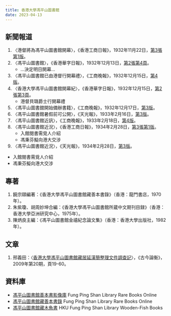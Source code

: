 ```yaml
---
title: 香港大學馮平山圖書館
date: 2023-04-13
---
```

<adsense></adsense>

## 新聞報道
1. 〈港督將為馮平山圖書館開幕〉，《香港工商日報》，1932年11月22日，[第3張第1版](https://mmis.hkpl.gov.hk/coverpage/-/coverpage/view?p_r_p_-1078056564_c=QF757YsWv5%2BgO%2FPMVI16yVh9%2FyWncBMS&_coverpage_WAR_mmisportalportlet_o=0&_coverpage_WAR_mmisportalportlet_actual_q=%28%20verbatim_dc.collection%3A%28%22Old%5C%20HK%5C%20Newspapers%22%29%20%29%20AND+%28%20%28%20allTermsMandatory%3A%28true%29%20OR+all_dc.title%3A%28%E9%A6%AE%E5%B9%B3%E5%B1%B1%E5%9C%96%E6%9B%B8%E9%A4%A8%29%20OR+all_dc.creator%3A%28%E9%A6%AE%E5%B9%B3%E5%B1%B1%E5%9C%96%E6%9B%B8%E9%A4%A8%29%20OR+all_dc.contributor%3A%28%E9%A6%AE%E5%B9%B3%E5%B1%B1%E5%9C%96%E6%9B%B8%E9%A4%A8%29%20OR+all_dc.subject%3A%28%E9%A6%AE%E5%B9%B3%E5%B1%B1%E5%9C%96%E6%9B%B8%E9%A4%A8%29%20OR+fulltext%3A%28%E9%A6%AE%E5%B9%B3%E5%B1%B1%E5%9C%96%E6%9B%B8%E9%A4%A8%29%20OR+all_dc.description%3A%28%E9%A6%AE%E5%B9%B3%E5%B1%B1%E5%9C%96%E6%9B%B8%E9%A4%A8%29%20%29%20%29&_coverpage_WAR_mmisportalportlet_sort_order=asc&_coverpage_WAR_mmisportalportlet_sort_field=dc.publicationdate_bsort&_coverpage_WAR_mmisportalportlet_log=Y)。
2. 〈馮平山圖書館〉，《香港華字日報》，1932年12月13日，[第2張第4頁](https://mmis.hkpl.gov.hk/coverpage/-/coverpage/view?p_r_p_-1078056564_c=QF757YsWv5%2FH7zGe%2FKF%2BFA8Kyt4eLZfb&_coverpage_WAR_mmisportalportlet_o=1&_coverpage_WAR_mmisportalportlet_actual_q=%28%20verbatim_dc.collection%3A%28%22Old%5C%20HK%5C%20Newspapers%22%29%20%29%20AND+%28%20%28%20allTermsMandatory%3A%28true%29%20OR+all_dc.title%3A%28%E9%A6%AE%E5%B9%B3%E5%B1%B1%E5%9C%96%E6%9B%B8%E9%A4%A8%29%20OR+all_dc.creator%3A%28%E9%A6%AE%E5%B9%B3%E5%B1%B1%E5%9C%96%E6%9B%B8%E9%A4%A8%29%20OR+all_dc.contributor%3A%28%E9%A6%AE%E5%B9%B3%E5%B1%B1%E5%9C%96%E6%9B%B8%E9%A4%A8%29%20OR+all_dc.subject%3A%28%E9%A6%AE%E5%B9%B3%E5%B1%B1%E5%9C%96%E6%9B%B8%E9%A4%A8%29%20OR+fulltext%3A%28%E9%A6%AE%E5%B9%B3%E5%B1%B1%E5%9C%96%E6%9B%B8%E9%A4%A8%29%20OR+all_dc.description%3A%28%E9%A6%AE%E5%B9%B3%E5%B1%B1%E5%9C%96%E6%9B%B8%E9%A4%A8%29%20%29%20%29&_coverpage_WAR_mmisportalportlet_sort_order=asc&_coverpage_WAR_mmisportalportlet_sort_field=dc.publicationdate_bsort&_coverpage_WAR_mmisportalportlet_log=Y)。
   - …決定明日開幕…
3. 〈馮平山圖書館已由港督行開幕禮〉，《工商晚報》，1932年12月15日，[第4版](https://mmis.hkpl.gov.hk/coverpage/-/coverpage/view?_coverpage_WAR_mmisportalportlet_hsf=%E9%A6%AE%E5%B9%B3%E5%B1%B1%E5%9C%96%E6%9B%B8%E9%A4%A8&p_r_p_-1078056564_c=QF757YsWv5%2FH7zGe%2FKF%2BFDsKeKCPqv09&_coverpage_WAR_mmisportalportlet_o=2&_coverpage_WAR_mmisportalportlet_actual_q=%28%20verbatim_dc.collection%3A%28%22Old%5C%20HK%5C%20Newspapers%22%29%20%29%20AND+%28%20%28%20allTermsMandatory%3A%28true%29%20OR+all_dc.title%3A%28%E9%A6%AE%E5%B9%B3%E5%B1%B1%E5%9C%96%E6%9B%B8%E9%A4%A8%29%20OR+all_dc.creator%3A%28%E9%A6%AE%E5%B9%B3%E5%B1%B1%E5%9C%96%E6%9B%B8%E9%A4%A8%29%20OR+all_dc.contributor%3A%28%E9%A6%AE%E5%B9%B3%E5%B1%B1%E5%9C%96%E6%9B%B8%E9%A4%A8%29%20OR+all_dc.subject%3A%28%E9%A6%AE%E5%B9%B3%E5%B1%B1%E5%9C%96%E6%9B%B8%E9%A4%A8%29%20OR+fulltext%3A%28%E9%A6%AE%E5%B9%B3%E5%B1%B1%E5%9C%96%E6%9B%B8%E9%A4%A8%29%20OR+all_dc.description%3A%28%E9%A6%AE%E5%B9%B3%E5%B1%B1%E5%9C%96%E6%9B%B8%E9%A4%A8%29%20%29%20%29&_coverpage_WAR_mmisportalportlet_sort_order=asc&_coverpage_WAR_mmisportalportlet_sort_field=dc.publicationdate_bsort&_coverpage_WAR_mmisportalportlet_formDate=1681319073968)。
4. 〈香港大學馮平山圖書館開幕紀〉，《香港華字日報》，1932年12月15日，[第2張第3頁](https://mmis.hkpl.gov.hk/coverpage/-/coverpage/view?_coverpage_WAR_mmisportalportlet_hsf=%E9%A6%AE%E5%B9%B3%E5%B1%B1%E5%9C%96%E6%9B%B8%E9%A4%A8&p_r_p_-1078056564_c=QF757YsWv5%2FH7zGe%2FKF%2BFGkuiSMx9VW2&_coverpage_WAR_mmisportalportlet_o=3&_coverpage_WAR_mmisportalportlet_actual_q=%28%20verbatim_dc.collection%3A%28%22Old%5C%20HK%5C%20Newspapers%22%29%20%29%20AND+%28%20%28%20allTermsMandatory%3A%28true%29%20OR+all_dc.title%3A%28%E9%A6%AE%E5%B9%B3%E5%B1%B1%E5%9C%96%E6%9B%B8%E9%A4%A8%29%20OR+all_dc.creator%3A%28%E9%A6%AE%E5%B9%B3%E5%B1%B1%E5%9C%96%E6%9B%B8%E9%A4%A8%29%20OR+all_dc.contributor%3A%28%E9%A6%AE%E5%B9%B3%E5%B1%B1%E5%9C%96%E6%9B%B8%E9%A4%A8%29%20OR+all_dc.subject%3A%28%E9%A6%AE%E5%B9%B3%E5%B1%B1%E5%9C%96%E6%9B%B8%E9%A4%A8%29%20OR+fulltext%3A%28%E9%A6%AE%E5%B9%B3%E5%B1%B1%E5%9C%96%E6%9B%B8%E9%A4%A8%29%20OR+all_dc.description%3A%28%E9%A6%AE%E5%B9%B3%E5%B1%B1%E5%9C%96%E6%9B%B8%E9%A4%A8%29%20%29%20%29&_coverpage_WAR_mmisportalportlet_sort_order=asc&_coverpage_WAR_mmisportalportlet_sort_field=dc.publicationdate_bsort&_coverpage_WAR_mmisportalportlet_formDate=1681319073968)。
   - 港督貝璐爵士行開幕禮
5. 〈馮平山圖書舘開始備辦書籍〉，《工商晚報》，1932年12月17日，[第3版](https://mmis.hkpl.gov.hk/coverpage/-/coverpage/view?_coverpage_WAR_mmisportalportlet_hsf=%E9%A6%AE%E5%B9%B3%E5%B1%B1%E5%9C%96%E6%9B%B8%E9%A4%A8&p_r_p_-1078056564_c=QF757YsWv5%2FH7zGe%2FKF%2BFKiHs1PQJpG0&_coverpage_WAR_mmisportalportlet_o=4&_coverpage_WAR_mmisportalportlet_actual_q=%28%20verbatim_dc.collection%3A%28%22Old%5C%20HK%5C%20Newspapers%22%29%20%29%20AND+%28%20%28%20allTermsMandatory%3A%28true%29%20OR+all_dc.title%3A%28%E9%A6%AE%E5%B9%B3%E5%B1%B1%E5%9C%96%E6%9B%B8%E9%A4%A8%29%20OR+all_dc.creator%3A%28%E9%A6%AE%E5%B9%B3%E5%B1%B1%E5%9C%96%E6%9B%B8%E9%A4%A8%29%20OR+all_dc.contributor%3A%28%E9%A6%AE%E5%B9%B3%E5%B1%B1%E5%9C%96%E6%9B%B8%E9%A4%A8%29%20OR+all_dc.subject%3A%28%E9%A6%AE%E5%B9%B3%E5%B1%B1%E5%9C%96%E6%9B%B8%E9%A4%A8%29%20OR+fulltext%3A%28%E9%A6%AE%E5%B9%B3%E5%B1%B1%E5%9C%96%E6%9B%B8%E9%A4%A8%29%20OR+all_dc.description%3A%28%E9%A6%AE%E5%B9%B3%E5%B1%B1%E5%9C%96%E6%9B%B8%E9%A4%A8%29%20%29%20%29&_coverpage_WAR_mmisportalportlet_sort_order=asc&_coverpage_WAR_mmisportalportlet_sort_field=dc.publicationdate_bsort&_coverpage_WAR_mmisportalportlet_formDate=1681319073968)。
6. 〈馮平山圖書館暑假前可公開〉，《天光報》，1933年2月16日，[第3版](https://mmis.hkpl.gov.hk/coverpage/-/coverpage/view?_coverpage_WAR_mmisportalportlet_hsf=%E9%A6%AE%E5%B9%B3%E5%B1%B1%E5%9C%96%E6%9B%B8%E9%A4%A8&p_r_p_-1078056564_c=QF757YsWv58JCjtBMMIqosyLiPH8LuUL&_coverpage_WAR_mmisportalportlet_o=5&_coverpage_WAR_mmisportalportlet_actual_q=%28%20verbatim_dc.collection%3A%28%22Old%5C%20HK%5C%20Newspapers%22%29%20%29%20AND+%28%20%28%20allTermsMandatory%3A%28true%29%20OR+all_dc.title%3A%28%E9%A6%AE%E5%B9%B3%E5%B1%B1%E5%9C%96%E6%9B%B8%E9%A4%A8%29%20OR+all_dc.creator%3A%28%E9%A6%AE%E5%B9%B3%E5%B1%B1%E5%9C%96%E6%9B%B8%E9%A4%A8%29%20OR+all_dc.contributor%3A%28%E9%A6%AE%E5%B9%B3%E5%B1%B1%E5%9C%96%E6%9B%B8%E9%A4%A8%29%20OR+all_dc.subject%3A%28%E9%A6%AE%E5%B9%B3%E5%B1%B1%E5%9C%96%E6%9B%B8%E9%A4%A8%29%20OR+fulltext%3A%28%E9%A6%AE%E5%B9%B3%E5%B1%B1%E5%9C%96%E6%9B%B8%E9%A4%A8%29%20OR+all_dc.description%3A%28%E9%A6%AE%E5%B9%B3%E5%B1%B1%E5%9C%96%E6%9B%B8%E9%A4%A8%29%20%29%20%29&_coverpage_WAR_mmisportalportlet_sort_order=asc&_coverpage_WAR_mmisportalportlet_sort_field=dc.publicationdate_bsort&_coverpage_WAR_mmisportalportlet_formDate=1681319073968)。
7. 〈馮平山圖書館近訊〉，《工商晚報》，1933年2月18日，[第4版](https://mmis.hkpl.gov.hk/coverpage/-/coverpage/view?_coverpage_WAR_mmisportalportlet_hsf=%E9%A6%AE%E5%B9%B3%E5%B1%B1%E5%9C%96%E6%9B%B8%E9%A4%A8&p_r_p_-1078056564_c=QF757YsWv5%2FH7zGe%2FKF%2BFIdfkT86su%2FO&_coverpage_WAR_mmisportalportlet_o=6&_coverpage_WAR_mmisportalportlet_actual_q=%28%20verbatim_dc.collection%3A%28%22Old%5C%20HK%5C%20Newspapers%22%29%20%29%20AND+%28%20%28%20allTermsMandatory%3A%28true%29%20OR+all_dc.title%3A%28%E9%A6%AE%E5%B9%B3%E5%B1%B1%E5%9C%96%E6%9B%B8%E9%A4%A8%29%20OR+all_dc.creator%3A%28%E9%A6%AE%E5%B9%B3%E5%B1%B1%E5%9C%96%E6%9B%B8%E9%A4%A8%29%20OR+all_dc.contributor%3A%28%E9%A6%AE%E5%B9%B3%E5%B1%B1%E5%9C%96%E6%9B%B8%E9%A4%A8%29%20OR+all_dc.subject%3A%28%E9%A6%AE%E5%B9%B3%E5%B1%B1%E5%9C%96%E6%9B%B8%E9%A4%A8%29%20OR+fulltext%3A%28%E9%A6%AE%E5%B9%B3%E5%B1%B1%E5%9C%96%E6%9B%B8%E9%A4%A8%29%20OR+all_dc.description%3A%28%E9%A6%AE%E5%B9%B3%E5%B1%B1%E5%9C%96%E6%9B%B8%E9%A4%A8%29%20%29%20%29&_coverpage_WAR_mmisportalportlet_sort_order=asc&_coverpage_WAR_mmisportalportlet_sort_field=dc.publicationdate_bsort&_coverpage_WAR_mmisportalportlet_formDate=1681319073968)。
8. 〈馮平山圖書館近況〉，《香港工商日報》，1934年2月28日，[第3張第1版](https://mmis.hkpl.gov.hk/coverpage/-/coverpage/view?_coverpage_WAR_mmisportalportlet_hsf=%E9%A6%AE%E5%B9%B3%E5%B1%B1%E5%9C%96%E6%9B%B8%E9%A4%A8&p_r_p_-1078056564_c=QF757YsWv5%2F6rByrziBvQ%2BLLClxvjWbp&_coverpage_WAR_mmisportalportlet_o=7&_coverpage_WAR_mmisportalportlet_actual_q=%28%20verbatim_dc.collection%3A%28%22Old%5C%20HK%5C%20Newspapers%22%29%20%29%20AND+%28%20%28%20allTermsMandatory%3A%28true%29%20OR+all_dc.title%3A%28%E9%A6%AE%E5%B9%B3%E5%B1%B1%E5%9C%96%E6%9B%B8%E9%A4%A8%29%20OR+all_dc.creator%3A%28%E9%A6%AE%E5%B9%B3%E5%B1%B1%E5%9C%96%E6%9B%B8%E9%A4%A8%29%20OR+all_dc.contributor%3A%28%E9%A6%AE%E5%B9%B3%E5%B1%B1%E5%9C%96%E6%9B%B8%E9%A4%A8%29%20OR+all_dc.subject%3A%28%E9%A6%AE%E5%B9%B3%E5%B1%B1%E5%9C%96%E6%9B%B8%E9%A4%A8%29%20OR+fulltext%3A%28%E9%A6%AE%E5%B9%B3%E5%B1%B1%E5%9C%96%E6%9B%B8%E9%A4%A8%29%20OR+all_dc.description%3A%28%E9%A6%AE%E5%B9%B3%E5%B1%B1%E5%9C%96%E6%9B%B8%E9%A4%A8%29%20%29%20%29&_coverpage_WAR_mmisportalportlet_sort_order=asc&_coverpage_WAR_mmisportalportlet_sort_field=dc.publicationdate_bsort&_coverpage_WAR_mmisportalportlet_formDate=1681319073968)。
   - 入館閱書需覓人介紹
   - 馮秉芬擬向港大交涉
9.  〈馮平山圖書館近況〉，《天光報》，1934年2月28日，[第3版](https://mmis.hkpl.gov.hk/coverpage/-/coverpage/view?_coverpage_WAR_mmisportalportlet_hsf=%E9%A6%AE%E5%B9%B3%E5%B1%B1%E5%9C%96%E6%9B%B8%E9%A4%A8&p_r_p_-1078056564_c=QF757YsWv58JCjtBMMIqorHSUX2bIwz0&_coverpage_WAR_mmisportalportlet_o=8&_coverpage_WAR_mmisportalportlet_actual_q=%28%20verbatim_dc.collection%3A%28%22Old%5C%20HK%5C%20Newspapers%22%29%20%29%20AND+%28%20%28%20allTermsMandatory%3A%28true%29%20OR+all_dc.title%3A%28%E9%A6%AE%E5%B9%B3%E5%B1%B1%E5%9C%96%E6%9B%B8%E9%A4%A8%29%20OR+all_dc.creator%3A%28%E9%A6%AE%E5%B9%B3%E5%B1%B1%E5%9C%96%E6%9B%B8%E9%A4%A8%29%20OR+all_dc.contributor%3A%28%E9%A6%AE%E5%B9%B3%E5%B1%B1%E5%9C%96%E6%9B%B8%E9%A4%A8%29%20OR+all_dc.subject%3A%28%E9%A6%AE%E5%B9%B3%E5%B1%B1%E5%9C%96%E6%9B%B8%E9%A4%A8%29%20OR+fulltext%3A%28%E9%A6%AE%E5%B9%B3%E5%B1%B1%E5%9C%96%E6%9B%B8%E9%A4%A8%29%20OR+all_dc.description%3A%28%E9%A6%AE%E5%B9%B3%E5%B1%B1%E5%9C%96%E6%9B%B8%E9%A4%A8%29%20%29%20%29&_coverpage_WAR_mmisportalportlet_sort_order=asc&_coverpage_WAR_mmisportalportlet_sort_field=dc.publicationdate_bsort&_coverpage_WAR_mmisportalportlet_formDate=1681319073968)。
   - 入館閱書需覓人介紹
   - 馮秉芬擬向港大交涉 
## 專著
1. 饒宗頤編著：《香港大學馮平山圖書館藏善本書錄》（香港：龍門書店，1970年）。
2. 朱紫瓊、胡周妙坤合編：《香港大學馮平山圖書館所蔵中文期刊目録》（香港：香港大學亞洲研究中心，1975年）。
3. 陳炳良主編：《馮平山圖書館金禧紀念論文集》（香港：香港大學出版社，1982年）。
## 文章
1. 邢義田：〈[香港大學馮平山圖書館藏居延漢簡整理文件調查記](https://museum.sinica.edu.tw/ja/resources/file/42/)〉，《古今論衡》，2009年第20期，頁19-60。
## 資料庫
- [馮平山圖書館善本書影像庫](https://digitalrepository.lib.hku.hk/fpslrbo) Fung Ping Shan Library Rare Books Online
- [馮平山圖書館藏善本書錄](https://fpslidx.lib.hku.hk/exhibits/show/fpslidx/home) Fung Ping Shan Library Rare Books Online
- [馮平山圖書館藏木魚書](https://digitalrepository.lib.hku.hk/collection/dn403k06t) HKU Fung Ping Shan Library Wooden-Fish Books